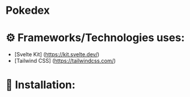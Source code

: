 # Pokedex

# ⚙️ Frameworks/Technologies uses:
  * [Svelte Kit] (https://kit.svelte.dev/)
  * [Tailwind CSS] (https://tailwindcss.com/)

# 🦴 Installation:
